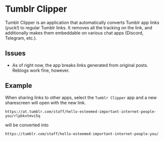 # Tumblr Clipper
Tumblr Clipper is an application that automatically converts Tumblr app links (*yuck!*) to regular Tumblr links. It removes all the tracking on the link, and additionally makes them embeddable on various chat apps (Discord, Telegram, etc.).

## Issues
- As of right now, the app breaks links generated from original posts. Reblogs work fine, however.

## Example
When sharing links to other apps, select the `Tumblr Clipper` app and a new sharescreen will open with the new link.
```{url}
https://at.tumblr.com/staff/hello-esteemed-important-internet-people-you/rlpbkxtmvi5q
```
will be converted into
```{url}
https://tumblr.com/staff/hello-esteemed-important-internet-people-you/
```
